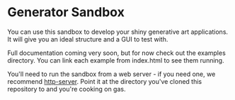 # Generator Sandbox

You can use this sandbox to develop your shiny generative art applications. It will give you an ideal structure and a GUI to test with.

Full documentation coming very soon, but for now check out the examples directory. You can link each example from index.html to see them running.

You'll need to run the sandbox from a web server - if you need one, we recommend [http-server](https://github.com/nodeapps/http-server). Point it at the directory you've cloned this repository to and you're cooking on gas.